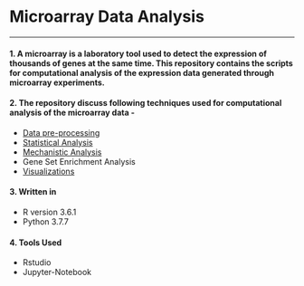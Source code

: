# Microarray Data Analysis

---

#### 1. A microarray is a laboratory tool used to detect the expression of thousands of genes at the same time. This repository contains the scripts for computational analysis of the expression data generated through microarray experiments.

#### 2. The repository discuss following techniques used for computational analysis of the microarray data -
- [Data pre-processing](https://github.com/spriyansh/Micro-Array-Data-Analysis/tree/master/Data_Preprocessing)
- [Statistical Analysis](https://github.com/spriyansh/Micro-Array-Data-Analysis/tree/master/Statistical_Analysis)
- [Mechanistic Analysis](https://github.com/spriyansh/Micro-Array-Data-Analysis/tree/master/Mechanistic_Analysis)
- Gene Set Enrichment Analysis
- [Visualizations](https://github.com/spriyansh/Micro-Array-Data-Analysis/tree/master/Visualization)

#### 3. Written in
- R version 3.6.1
- Python 3.7.7

#### 4. Tools Used 
- Rstudio
- Jupyter-Notebook
